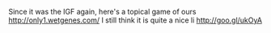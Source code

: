 Since it was the IGF again, here's a topical game of ours http://only1.wetgenes.com/ I still think it is quite a nice li http://goo.gl/ukOyA
